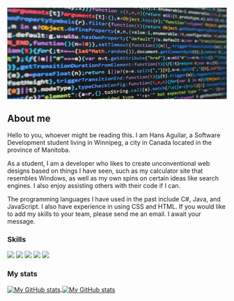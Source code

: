 ![Header](https://raw.githubusercontent.com/HansAguilar445/HansAguilar445/main/img/readme_header.jpg "Header")
## About me
Hello to you, whoever might be reading this. I am Hans Aguilar, a Software Development student living in Winnipeg, a city in Canada located in the province of Manitoba.

As a student, I am a developer who likes to create unconventional web designs based on things I have seen, such as my calculator site that resembles Windows, as well as my own spins on certain ideas like search engines. I also enjoy assisting others with their code if I can.

The programming languages I have used in the past include C#, Java, and JavaScript. I also have experience in using CSS and HTML. If you would like to add my skills to your team, please send me an email. I await your message.

### Skills 
![](https://img.shields.io/badge/code-javascript-informational?style=for-the-badge&logo=javascript&logoColor=white&color=51be8d)
![](https://img.shields.io/badge/code-c%23-informational?style=for-the-badge&logo=c-sharp&logoColor=white&color=51be8d)
![](https://img.shields.io/badge/code-java-informational?style=for-the-badge&logo=java&logoColor=white&color=51be8d)
![](https://img.shields.io/badge/web-html-informational?style=for-the-badge&logo=html5&logoColor=white&color=51be8d)
![](https://img.shields.io/badge/web-css-informational?style=for-the-badge&logo=css3&logoColor=white&color=51be8d)

### My stats

<a href="https://github.com/HansAguilar445">
  <img height="205px" align="center" src="https://github-readme-stats.vercel.app/api?username=HansAguilar445&theme=vue&show_icons=true" alt="My GitHub stats" />
</a>
<a href="https://github.com/HansAguilar445">
  <img align="center" src="https://github-readme-stats.vercel.app/api/top-langs/?username=HansAguilar445&theme=vue&hide=Ruby&show_icons=true&langs_count=3" alt="My 
  GitHub stats"/>
</a>